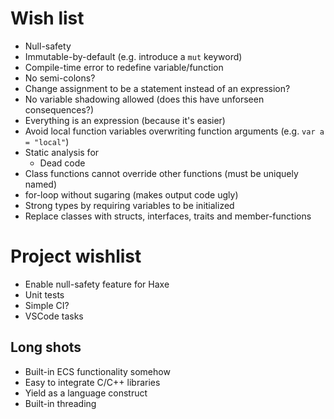 # Wish list

* Null-safety
* Immutable-by-default (e.g. introduce a `mut` keyword)
* Compile-time error to redefine variable/function
* No semi-colons?
* Change assignment to be a statement instead of an expression?
* No variable shadowing allowed (does this have unforseen consequences?)
* Everything is an expression (because it's easier)
* Avoid local function variables overwriting function arguments (e.g. `var a = "local"`)
* Static analysis for
    * Dead code
* Class functions cannot override other functions (must be uniquely named)
* for-loop without sugaring (makes output code ugly)
* Strong types by requiring variables to be initialized
* Replace classes with structs, interfaces, traits and member-functions

# Project wishlist
* Enable null-safety feature for Haxe
* Unit tests
* Simple CI?
* VSCode tasks

## Long shots
* Built-in ECS functionality somehow
* Easy to integrate C/C++ libraries
* Yield as a language construct
* Built-in threading
